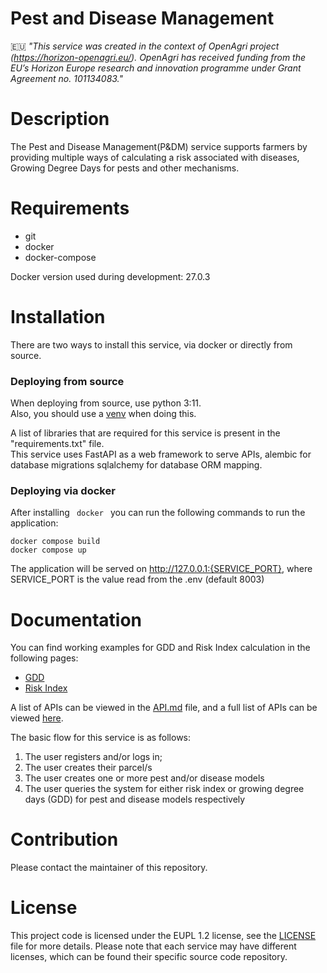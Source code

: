 # Pest and Disease Management

:eu: *"This service was created in the context of OpenAgri project (https://horizon-openagri.eu/). OpenAgri has received funding from the EU’s Horizon Europe research and innovation programme under Grant Agreement no. 101134083."*
# Description

The Pest and Disease Management(P&DM) service supports farmers by providing multiple ways of calculating a risk associated with
diseases, Growing Degree Days for pests and other mechanisms.

# Requirements

<ul>
    <li>git</li>
    <li>docker</li>
    <li>docker-compose</li>
</ul>

Docker version used during development: 27.0.3

# Installation

There are two ways to install this service, via docker or directly from source.

<h3> Deploying from source </h3>

When deploying from source, use python 3:11.\
Also, you should use a [venv](https://peps.python.org/pep-0405/) when doing this.

A list of libraries that are required for this service is present in the "requirements.txt" file.\
This service uses FastAPI as a web framework to serve APIs, alembic for database migrations sqlalchemy for database ORM mapping.

<h3> Deploying via docker </h3>

After installing <code> docker </code> you can run the following commands to run the application:

```
docker compose build
docker compose up
```

The application will be served on http://127.0.0.1:{SERVICE_PORT}, where SERVICE_PORT is the value read from the .env (default 8003)

# Documentation
You can find working examples for GDD and Risk Index calculation in the following pages:

- [GDD](scripts/gdd.md)
- [Risk Index](scripts/riskindex.md)

A list of APIs can be viewed in the [API.md](https://github.com/openagri-eu/pest-and-disease-management/blob/main/API.md) file, and a full list of APIs can be viewed [here](https://editor-next.swagger.io/?url=https://gist.githubusercontent.com/vlf-stefan-drobic/71d21b192db0b968278a48d6e5e6d9cb/raw/dd4bd697421dba235210040fa272a0bb1fbaaa5c/gistfile1.txt).

The basic flow for this service is as follows:
1. The user registers and/or logs in;
2. The user creates their parcel/s
3. The user creates one or more pest and/or disease models
4. The user queries the system for either risk index or growing degree days (GDD) for pest and disease models respectively

# Contribution
Please contact the maintainer of this repository.

# License
This project code is licensed under the EUPL 1.2 license, see the [LICENSE](https://github.com/agstack/OpenAgri-PestAndDiseaseManagement/blob/main/LICENSE) file for more details.
Please note that each service may have different licenses, which can be found their specific source code repository.
